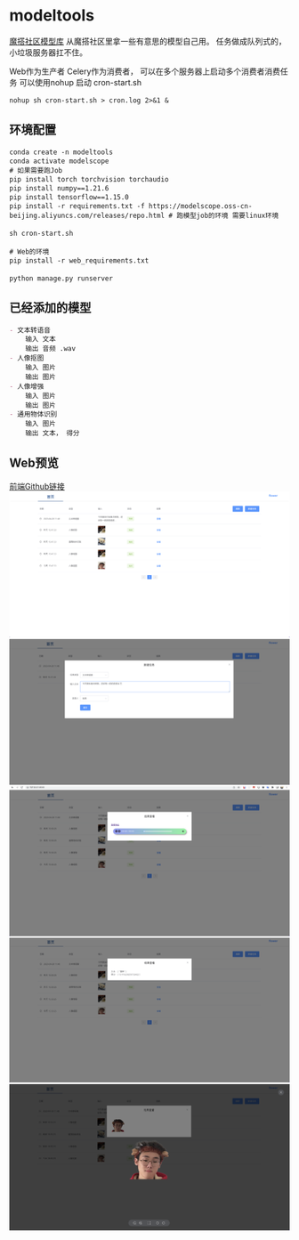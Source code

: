 # modeltools

[魔搭社区模型库](https://modelscope.cn/models)
从魔搭社区里拿一些有意思的模型自己用。 任务做成队列式的，小垃圾服务器扛不住。

Web作为生产者
Celery作为消费者， 可以在多个服务器上启动多个消费者消费任务
可以使用nohup 启动 cron-start.sh
~~~shell
nohup sh cron-start.sh > cron.log 2>&1 &
~~~
## 环境配置
~~~shell
conda create -n modeltools
conda activate modelscope
# 如果需要跑Job
pip install torch torchvision torchaudio
pip install numpy==1.21.6
pip install tensorflow==1.15.0
pip install -r requirements.txt -f https://modelscope.oss-cn-beijing.aliyuncs.com/releases/repo.html # 跑模型job的环境 需要linux环境

sh cron-start.sh

# Web的环境
pip install -r web_requirements.txt

python manage.py runserver
~~~

## 已经添加的模型
```markdown
- 文本转语音
	输入 文本
	输出 音频 .wav
- 人像抠图
	输入 图片
	输出 图片
- 人像增强
	输入 图片
	输出 图片
- 通用物体识别
	输入 图片
	输出 文本， 得分
```

## Web预览
[前端Github链接](https://github.com/flowerbling/modeltools-frontend)
![Alt](images/home.png)
![Alt](images/new.png)
![Alt](images/tts.png)
![Alt](images/gen.png)
![Alt](images/pick.png)